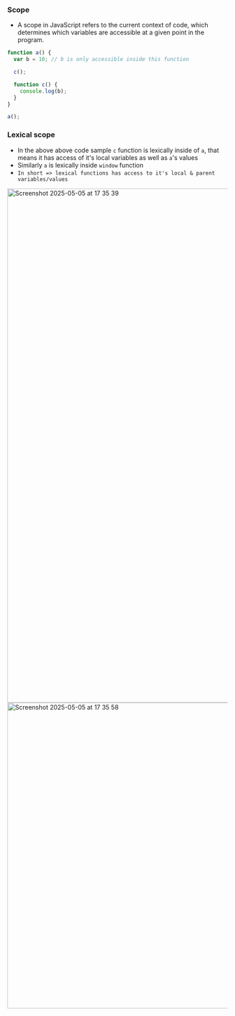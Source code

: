 ### Scope

- A scope in JavaScript refers to the current context of code, which determines which variables are accessible at a given point in the program.

```js
function a() {
  var b = 10; // b is only accessible inside this function

  c();

  function c() {
    console.log(b);
  }
}

a();
```

### Lexical scope
- In the above above code sample `c` function is lexically inside of `a`, that means it has access of it's local variables as well as `a`'s values
- Similarly `a` is lexically inside `window` function
- `In short => lexical functions has access to it's local & parent variables/values`
<img width="1173" alt="Screenshot 2025-05-05 at 17 35 39" src="https://github.com/user-attachments/assets/460082cd-ec55-45db-9275-2c9f8c29ada9" />
<img width="698" alt="Screenshot 2025-05-05 at 17 35 58" src="https://github.com/user-attachments/assets/cc3fb968-c244-4e48-9f12-3bdadbd2c0c2" />
